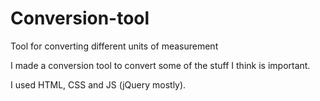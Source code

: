 # Conversion-tool
Tool for converting different units of measurement

I made a conversion tool to convert some of the stuff I think is important.

I used HTML, CSS and JS (jQuery mostly).
